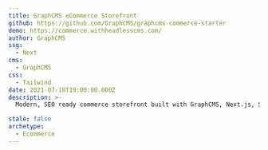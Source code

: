 ```yaml
---
title: GraphCMS eCommerce Storefront
github: https://github.com/GraphCMS/graphcms-commerce-starter
demo: https://commerce.withheadlesscms.com/
author: GraphCMS
ssg:
  - Next
cms:
  - GraphCMS
css:
  - Tailwind
date: 2021-07-18T19:00:00.000Z
description: >-
  Modern, SEO ready commerce storefront built with GraphCMS, Next.js, Stripe, and Tailwind CSS

stale: false
archetype:
  - Ecommerce
---
```

